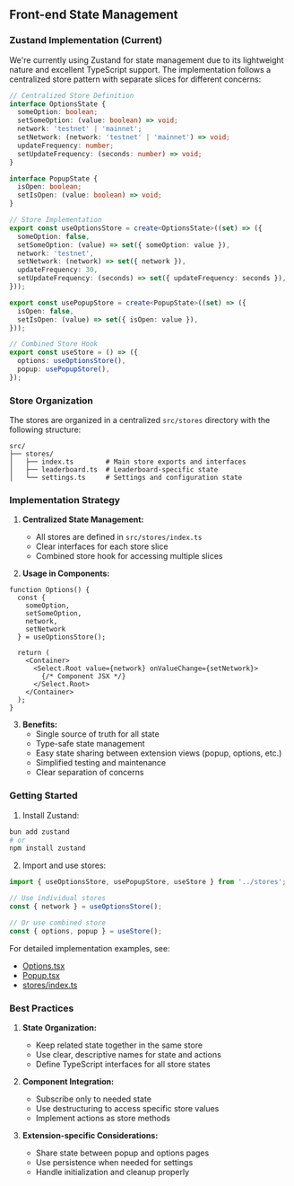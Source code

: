 ## Front-end State Management

### Zustand Implementation (Current)
We're currently using Zustand for state management due to its lightweight nature and excellent TypeScript support. The implementation follows a centralized store pattern with separate slices for different concerns:

```typescript
// Centralized Store Definition
interface OptionsState {
  someOption: boolean;
  setSomeOption: (value: boolean) => void;
  network: 'testnet' | 'mainnet';
  setNetwork: (network: 'testnet' | 'mainnet') => void;
  updateFrequency: number;
  setUpdateFrequency: (seconds: number) => void;
}

interface PopupState {
  isOpen: boolean;
  setIsOpen: (value: boolean) => void;
}

// Store Implementation
export const useOptionsStore = create<OptionsState>((set) => ({
  someOption: false,
  setSomeOption: (value) => set({ someOption: value }),
  network: 'testnet',
  setNetwork: (network) => set({ network }),
  updateFrequency: 30,
  setUpdateFrequency: (seconds) => set({ updateFrequency: seconds }),
}));

export const usePopupStore = create<PopupState>((set) => ({
  isOpen: false,
  setIsOpen: (value) => set({ isOpen: value }),
}));

// Combined Store Hook
export const useStore = () => ({
  options: useOptionsStore(),
  popup: usePopupStore(),
});
```

### Store Organization

The stores are organized in a centralized `src/stores` directory with the following structure:

```
src/
├── stores/
│   ├── index.ts        # Main store exports and interfaces
│   ├── leaderboard.ts  # Leaderboard-specific state
│   └── settings.ts     # Settings and configuration state
```

### Implementation Strategy

1. **Centralized State Management:**
   - All stores are defined in `src/stores/index.ts`
   - Clear interfaces for each store slice
   - Combined store hook for accessing multiple slices

2. **Usage in Components:**
```tsx
function Options() {
  const { 
    someOption, 
    setSomeOption,
    network,
    setNetwork 
  } = useOptionsStore();

  return (
    <Container>
      <Select.Root value={network} onValueChange={setNetwork}>
        {/* Component JSX */}
      </Select.Root>
    </Container>
  );
}
```

3. **Benefits:**
   - Single source of truth for all state
   - Type-safe state management
   - Easy state sharing between extension views (popup, options, etc.)
   - Simplified testing and maintenance
   - Clear separation of concerns

### Getting Started

1. Install Zustand:
```bash
bun add zustand
# or
npm install zustand
```

2. Import and use stores:
```typescript
import { useOptionsStore, usePopupStore, useStore } from '../stores';

// Use individual stores
const { network } = useOptionsStore();

// Or use combined store
const { options, popup } = useStore();
```

For detailed implementation examples, see:
- [Options.tsx](./src/options/Options.tsx)
- [Popup.tsx](./src/popup/popup.tsx)
- [stores/index.ts](./src/stores/index.ts)

### Best Practices

1. **State Organization:**
   - Keep related state together in the same store
   - Use clear, descriptive names for state and actions
   - Define TypeScript interfaces for all store states

2. **Component Integration:**
   - Subscribe only to needed state
   - Use destructuring to access specific store values
   - Implement actions as store methods

3. **Extension-specific Considerations:**
   - Share state between popup and options pages
   - Use persistence when needed for settings
   - Handle initialization and cleanup properly
